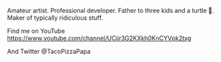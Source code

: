 Amateur artist. Professional developer. Father to three kids and a turtle 🐢. Maker of typically ridiculous stuff.

Find me on YouTube https://www.youtube.com/channel/UCiir3G2KXkh0KnCYVpk2txg

And Twitter @TacoPizzaPapa
